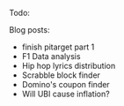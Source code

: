 Todo:

Blog posts:

- finish pitarget part 1
- F1 Data analysis
- Hip hop lyrics distribution
- Scrabble block finder
- Domino's coupon finder
- Will UBI cause inflation?
